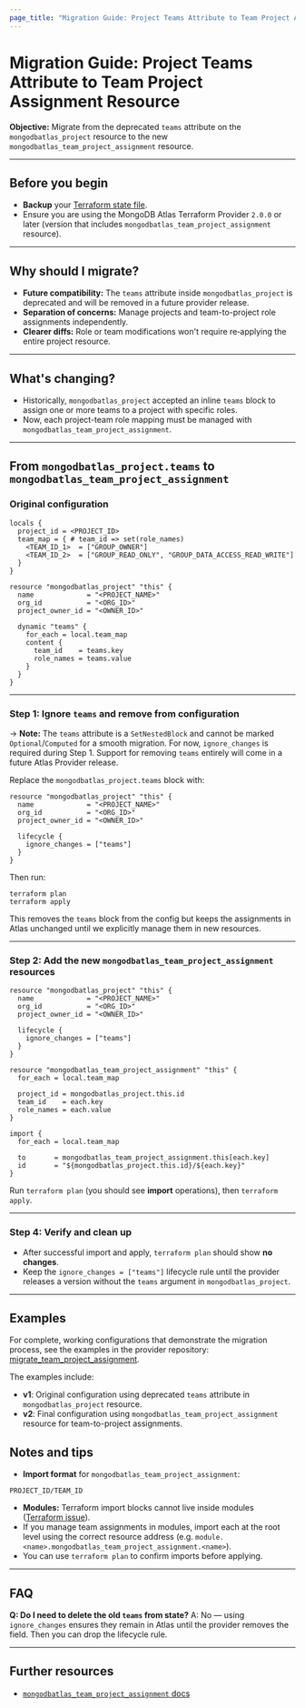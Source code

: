 ```yaml
---  
page_title: "Migration Guide: Project Teams Attribute to Team Project Assignment Resource"
---  
```

  
# Migration Guide: Project Teams Attribute to Team Project Assignment Resource
  
**Objective:** Migrate from the deprecated `teams` attribute on the `mongodbatlas_project` resource to the new `mongodbatlas_team_project_assignment` resource.  
  
---  
  
## Before you begin  
  
- **Backup** your [Terraform state file](https://developer.hashicorp.com/terraform/cli/commands/state).  
- Ensure you are using the MongoDB Atlas Terraform Provider `2.0.0` or later (version that includes `mongodbatlas_team_project_assignment` resource).
  
---  
  
## Why should I migrate?  
  
- **Future compatibility:** The `teams` attribute inside `mongodbatlas_project` is deprecated and will be removed in a future provider release.  
- **Separation of concerns:** Manage projects and team-to-project role assignments independently.  
- **Clearer diffs:** Role or team modifications won't require re‑applying the entire project resource.  
  
---  
  
## What's changing?  
  
- Historically, `mongodbatlas_project` accepted an inline `teams` block to assign one or more teams to a project with specific roles.  
- Now, each project-team role mapping must be managed with `mongodbatlas_team_project_assignment`.

---

## From `mongodbatlas_project.teams` to `mongodbatlas_team_project_assignment`

### Original configuration
  
```hcl  
locals {  
  project_id = <PROJECT_ID>  
  team_map = { # team_id => set(role_names)
    <TEAM_ID_1>  = ["GROUP_OWNER"]
    <TEAM_ID_2>  = ["GROUP_READ_ONLY", "GROUP_DATA_ACCESS_READ_WRITE"]
  }
}

resource "mongodbatlas_project" "this" {
  name             = "<PROJECT_NAME>"
  org_id           = "<ORG_ID>"
  project_owner_id = "<OWNER_ID>"

  dynamic "teams" {
    for_each = local.team_map
    content {  
      team_id    = teams.key  
      role_names = teams.value  
    }  
  }  
}  
```  

---  
  
### Step 1: Ignore `teams` and remove from configuration

-> **Note:** The `teams` attribute is a `SetNestedBlock` and cannot be marked `Optional`/`Computed` for a smooth migration. For now, `ignore_changes` is required during Step 1. Support for removing `teams` entirely will come in a future Atlas Provider release.

Replace the `mongodbatlas_project.teams` block with:  
  
```hcl  
resource "mongodbatlas_project" "this" {  
  name             = "<PROJECT_NAME>"
  org_id           = "<ORG_ID>"
  project_owner_id = "<OWNER_ID>"  
  
  lifecycle {  
    ignore_changes = ["teams"]  
  }  
}  
```  
  
Then run:  
  
```shell  
terraform plan  
terraform apply  
```  
  
This removes the `teams` block from the config but keeps the assignments in Atlas unchanged until we explicitly manage them in new resources.  
  
---  
  
### Step 2: Add the new `mongodbatlas_team_project_assignment` resources  
  
```hcl  
resource "mongodbatlas_project" "this" {  
  name             = "<PROJECT_NAME>"
  org_id           = "<ORG_ID>"
  project_owner_id = "<OWNER_ID>"  
  
  lifecycle {  
    ignore_changes = ["teams"]  
  }  
}

resource "mongodbatlas_team_project_assignment" "this" {  
  for_each = local.team_map  
  
  project_id = mongodbatlas_project.this.id  
  team_id    = each.key  
  role_names = each.value  
}  
 
import {  
  for_each = local.team_map

  to       = mongodbatlas_team_project_assignment.this[each.key]
  id       = "${mongodbatlas_project.this.id}/${each.key}"
}  
```
  
Run `terraform plan` (you should see **import** operations), then `terraform apply`. 
  
---  
  
### Step 4: Verify and clean up  
  
- After successful import and apply, `terraform plan` should show **no changes**.  
- Keep the `ignore_changes = ["teams"]` lifecycle rule until the provider releases a version without the `teams` argument in `mongodbatlas_project`.  
  
---

## Examples

For complete, working configurations that demonstrate the migration process, see the examples in the provider repository: [migrate_team_project_assignment](https://github.com/mongodb/terraform-provider-mongodbatlas/tree/v2.0.0/examples/migrate_team_project_assignment).

The examples include:
- **v1**: Original configuration using deprecated `teams` attribute in `mongodbatlas_project` resource.
- **v2**: Final configuration using `mongodbatlas_team_project_assignment` resource for team-to-project assignments.
  
## Notes and tips  
  
- **Import format** for `mongodbatlas_team_project_assignment`:  
```  
PROJECT_ID/TEAM_ID  
```  
- **Modules:** Terraform import blocks cannot live inside modules ([Terraform issue](https://github.com/hashicorp/terraform/issues/33474)). 
- If you manage team assignments in modules, import each at the root level using the correct resource address (e.g. `module.<name>.mongodbatlas_team_project_assignment.<name>`).  
- You can use `terraform plan` to confirm imports before applying.  
  
---  
  
## FAQ  

**Q: Do I need to delete the old `teams` from state?**
A: No — using `ignore_changes` ensures they remain in Atlas until the provider removes the field. Then you can drop the lifecycle rule.  
  
---  
  
## Further resources  
- [`mongodbatlas_team_project_assignment` docs](https://registry.terraform.io/providers/mongodb/mongodbatlas/latest/docs/resources/team_project_assignment)
